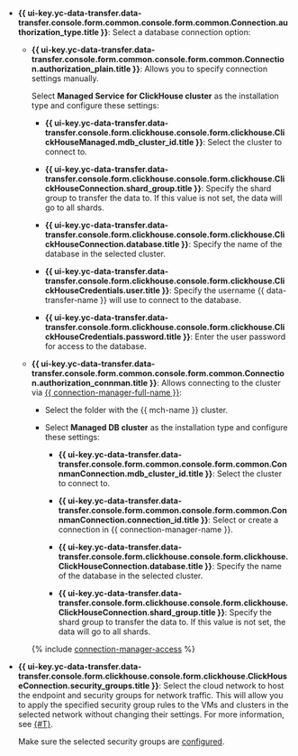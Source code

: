 * **{{ ui-key.yc-data-transfer.data-transfer.console.form.common.console.form.common.Connection.authorization_type.title }}**: Select a database connection option:

  * **{{ ui-key.yc-data-transfer.data-transfer.console.form.common.console.form.common.Connection.authorization_plain.title }}**: Allows you to specify connection settings manually.

    Select **Managed Service for ClickHouse cluster** as the installation type and configure these settings:

    * **{{ ui-key.yc-data-transfer.data-transfer.console.form.clickhouse.console.form.clickhouse.ClickHouseManaged.mdb_cluster_id.title }}**: Select the cluster to connect to.

    * **{{ ui-key.yc-data-transfer.data-transfer.console.form.clickhouse.console.form.clickhouse.ClickHouseConnection.shard_group.title }}**: Specify the shard group to transfer the data to. If this value is not set, the data will go to all shards.

    * **{{ ui-key.yc-data-transfer.data-transfer.console.form.clickhouse.console.form.clickhouse.ClickHouseConnection.database.title }}**: Specify the name of the database in the selected cluster.

    * **{{ ui-key.yc-data-transfer.data-transfer.console.form.clickhouse.console.form.clickhouse.ClickHouseCredentials.user.title }}**: Specify the username {{ data-transfer-name }} will use to connect to the database.

    * **{{ ui-key.yc-data-transfer.data-transfer.console.form.clickhouse.console.form.clickhouse.ClickHouseCredentials.password.title }}**: Enter the user password for access to the database.

  * **{{ ui-key.yc-data-transfer.data-transfer.console.form.common.console.form.common.Connection.authorization_connman.title }}**: Allows connecting to the cluster via [{{ connection-manager-full-name }}](../../../../metadata-hub/quickstart/connection-manager.md):

    * Select the folder with the {{ mch-name }} cluster.
    * Select **Managed DB cluster** as the installation type and configure these settings:

      * **{{ ui-key.yc-data-transfer.data-transfer.console.form.common.console.form.common.ConnmanConnection.mdb_cluster_id.title }}**: Select the cluster to connect to.
      * **{{ ui-key.yc-data-transfer.data-transfer.console.form.common.console.form.common.ConnmanConnection.connection_id.title }}**: Select or create a connection in {{ connection-manager-name }}.

      * **{{ ui-key.yc-data-transfer.data-transfer.console.form.clickhouse.console.form.clickhouse.ClickHouseConnection.database.title }}**: Specify the name of the database in the selected cluster.

      * **{{ ui-key.yc-data-transfer.data-transfer.console.form.clickhouse.console.form.clickhouse.ClickHouseConnection.shard_group.title }}**: Specify the shard group to transfer the data to. If this value is not set, the data will go to all shards.

    {% include [connection-manager-access](../../notes/connection-manager-access.md) %}


* **{{ ui-key.yc-data-transfer.data-transfer.console.form.clickhouse.console.form.clickhouse.ClickHouseConnection.security_groups.title }}**: Select the cloud network to host the endpoint and security groups for network traffic. This will allow you to apply the specified security group rules to the VMs and clusters in the selected network without changing their settings. For more information, see [{#T}](../../../../data-transfer/concepts/network.md).

  Make sure the selected security groups are [configured](../../../../managed-clickhouse/operations/connect/index.md#configuring-security-groups).
